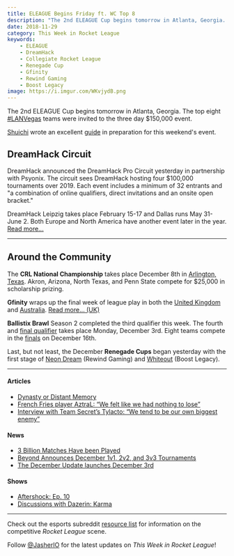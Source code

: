 ```yaml
---
title: ELEAGUE Begins Friday ft. WC Top 8
description: "The 2nd ELEAGUE Cup begins tomorrow in Atlanta, Georgia. The top eight #LANVegas teams were invited to the three day $150,000 event."
date: 2018-11-29
category: This Week in Rocket League
keywords:
    - ELEAGUE
    - DreamHack
    - Collegiate Rocket League
    - Renegade Cup
    - Gfinity
    - Rewind Gaming
    - Boost Legacy
image: https://i.imgur.com/WKvjydB.png
---
```


The 2nd ELEAGUE Cup begins tomorrow in Atlanta, Georgia. The top eight [#LANVegas](https://liquipedia.net/rocketleague/Rocket_League_Championship_Series/Season_6) teams were invited to the three day \$150,000 event.

[Shuichi](https://www.reddit.com/user/ShuichiRL) wrote an excellent [guide](https://www.reddit.com/r/RocketLeague/comments/a0xpvg/a_guide_to_watch_the_eleague_cup_rocket_league/) in preparation for this weekend's event.

## DreamHack Circuit

DreamHack announced the DreamHack Pro Circuit yesterday in partnership with Psyonix. The circuit sees DreamHack hosting four \$100,000 tournaments over 2019. Each event includes a minimum of 32 entrants and "a combination of online qualifiers, direct invitations and an onsite open bracket."

DreamHack Leipzig takes place February 15-17 and Dallas runs May 31-June 2. Both Europe and North America have another event later in the year. [Read more...](https://company.dreamhack.com/2018/11/28/dreamhack-partnership-psyonix-launches-dreamhack-pro-circuit-featuring-4-major-rocket-league-tournaments-2019/)

---

## Around the Community

The **CRL National Championship** takes place December 8th in [Arlington, Texas](https://crl18tickets.squadup.com). Akron, Arizona, North Texas, and Penn State compete for \$25,000 in scholarship prizing.

**Gfinity** wraps up the final week of league play in both the [United Kingdom](https://liquipedia.net/rocketleague/Gfinity/UK/Elite_Series/Season_4) and [Australia](https://liquipedia.net/rocketleague/Gfinity/Australia/Elite_Series/Season_2). [Read more... (UK)](https://www.reddit.com/r/RocketLeagueEsports/comments/a17mh7/rl_gfinity_elite_series_delivered_by_dominos/)

**Ballistix Brawl** Season 2 completed the third qualifier this week. The fourth and [final qualifier](https://liquipedia.net/rocketleague/Ballistix/Brawl/Season_2/Qualifier/4) takes place Monday, December 3rd. Eight teams compete in the [finals](https://liquipedia.net/rocketleague/Ballistix/Brawl/Season_2) on December 16th.

Last, but not least, the December **Renegade Cups** began yesterday with the first stage of [Neon Dream](https://liquipedia.net/rocketleague/Renegade_Cup/Europe/Rewind_Gaming/Neon_Dream/Draft_1) (Rewind Gaming) and [Whiteout](https://liquipedia.net/rocketleague/Renegade_Cup/North_America/Boost_Legacy/Whiteout/Opening_Flurry/1) (Boost Legacy).

---

#### Articles

-   [Dynasty or Distant Memory](https://www.eleague.com/rocketleague-2018/news/dynasty-or-distant-memory)
-   [French Fries player AztraL: “We felt like we had nothing to lose”](https://rocketeers.gg/interview-french-fries-pizza-rugbrod-aztral-rocketeers-thunderdome/)
-   [Interview with Team Secret’s Tylacto: “We tend to be our own biggest enemy”](https://rocketeers.gg/interview-team-secret-player-tylacto-rocketeers-thunderdome/)

#### News

-   [3 Billion Matches Have been Played](https://twitter.com/RocketLeague/status/1067885846878027776)
-   [Beyond Announces December 1v1, 2v2, and 3v3 Tournaments](https://twitter.com/TeamBeyondnet/status/1067862911316561920)
-   [The December Update launches December 3rd](https://www.rocketleague.com/news/enhanced-xbox-one-x-support-december/)

#### Shows

-   [Aftershock: Ep. 10](https://www.youtube.com/watch?v=ey2bKHDuKGI)
-   [Discussions with Dazerin: Karma](https://www.youtube.com/watch?v=IzP2BMUeMSc)

---

Check out the esports subreddit [resource list](https://www.reddit.com/r/RocketLeagueEsports/wiki/links) for information on the competitive _Rocket League_ scene.

Follow [@JasherIO](https://twitter.com/JasherIO) for the latest updates on _This Week in Rocket League_!
